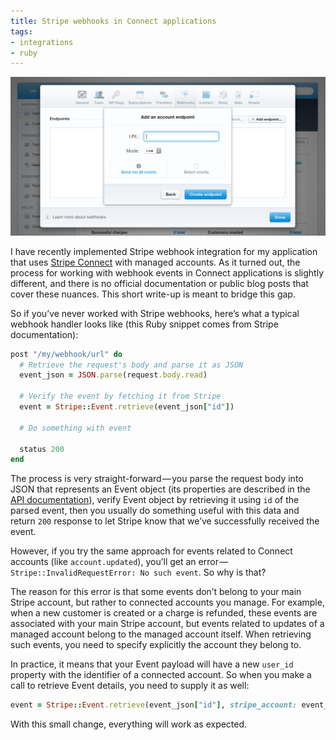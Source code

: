 ```yaml
---
title: Stripe webhooks in Connect applications
tags:
- integrations
- ruby
---
```


![](<../images/stripe-webhooks.png>)

I have recently implemented Stripe webhook integration for my application that uses [Stripe Connect](https://stripe.com/connect) with managed accounts. As it turned out, the process for working with webhook events in Connect applications is slightly different, and there is no official documentation or public blog posts that cover these nuances. This short write-up is meant to bridge this gap.

So if you’ve never worked with Stripe webhooks, here’s what a typical webhook handler looks like (this Ruby snippet comes from Stripe documentation):

```ruby
post "/my/webhook/url" do
  # Retrieve the request's body and parse it as JSON
  event_json = JSON.parse(request.body.read)

  # Verify the event by fetching it from Stripe
  event = Stripe::Event.retrieve(event_json["id"])

  # Do something with event

  status 200
end
```

The process is very straight-forward — you parse the request body into JSON that represents an Event object (its properties are described in the [API documentation](https://stripe.com/docs/api#event_object)), verify Event object by retrieving it using `id` of the parsed event, then you usually do something useful with this data and return `200` response to let Stripe know that we’ve successfully received the event.

However, if you try the same approach for events related to Connect accounts (like `account.updated`), you’ll get an error — `Stripe::InvalidRequestError: No such event`. So why is that?

The reason for this error is that some events don’t belong to your main Stripe account, but rather to connected accounts you manage. For example, when a new customer is created or a charge is refunded, these events are associated with your main Stripe account, but events related to updates of a managed account belong to the managed account itself. When retrieving such events, you need to specify explicitly the account they belong to.

In practice, it means that your Event payload will have a new `user_id` property with the identifier of a connected account. So when you make a call to retrieve Event details, you need to supply it as well:

```ruby
event = Stripe::Event.retrieve(event_json["id"], stripe_account: event_json["user_id"])
```

With this small change, everything will work as expected.
